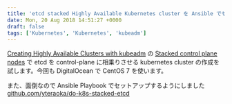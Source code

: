 ```yaml
---
title: 'etcd stacked Highly Available Kubernetes cluster を Ansible でセットアップ'
date: Mon, 20 Aug 2018 14:51:27 +0000
draft: false
tags: ['Kubernetes', 'Kubernetes', 'kubeadm']
---
```


[Creating Highly Available Clusters with kubeadm](https://kubernetes.io/docs/setup/independent/high-availability/) の [Stacked control plane nodes](https://kubernetes.io/docs/setup/independent/high-availability/#stacked-control-plane-nodes) で etcd を control-plane に相乗りさせる kubernetes cluster の作成を試します。今回も DigitalOcean で CentOS 7 を使います。

また、面倒なので Ansible Playbook でセットアップするようにしました [github.com/yteraoka/do-k8s-stacked-etcd](https://github.com/yteraoka/do-k8s-stacked-etcd)
